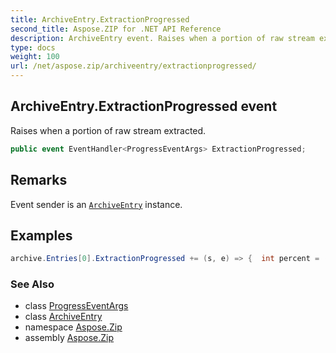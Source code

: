 ```yaml
---
title: ArchiveEntry.ExtractionProgressed
second_title: Aspose.ZIP for .NET API Reference
description: ArchiveEntry event. Raises when a portion of raw stream extracted
type: docs
weight: 100
url: /net/aspose.zip/archiveentry/extractionprogressed/
---
```

## ArchiveEntry.ExtractionProgressed event

Raises when a portion of raw stream extracted.

```csharp
public event EventHandler<ProgressEventArgs> ExtractionProgressed;
```

## Remarks

Event sender is an [`ArchiveEntry`](../) instance.

## Examples

```csharp
archive.Entries[0].ExtractionProgressed += (s, e) => {  int percent = (int)((100 * e.ProceededBytes) / ((ArchiveEntry)s).UncompressedSize); };
```

### See Also

* class [ProgressEventArgs](../../progresseventargs/)
* class [ArchiveEntry](../)
* namespace [Aspose.Zip](../../archiveentry/)
* assembly [Aspose.Zip](../../../)


